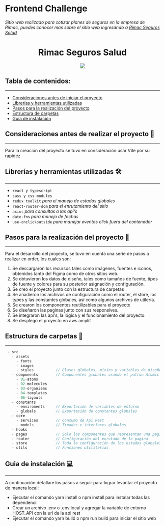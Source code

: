 # Frontend Challenge

*Sitio web realizado para cotizar planes de seguros en la empresa de Rimac, puedes conocer mas sobre el sitio web ingresando a [Rimac Seguros Salud](https://master.dxz9ewc10ypkp.amplifyapp.com/)*

<h1 align="center"> Rimac Seguros Salud </h1>
<p align="center"><img src="https://master.dxz9ewc10ypkp.amplifyapp.com/main-screenshot-page.png"/></p>


## Tabla de contenidos:
---

- [Consideraciones antes de iniciar el proyecto](#consideraciones-antes-de-realizar-el-proyecto)
- [Librerías y herramientas utilizadas](#librerías-y-herramientas-utilizadas)
- [Pasos para la realización del proyecto](#pasos-para-la-realización-del-proyecto)
- [Estructura de carpetas](#estructura-de-carpetas)
- [Guia de instalación](#guia-de-instalación)

## Consideraciones antes de realizar el proyecto 📝
---
Para la creación del proyecto se tuvo en consideración usar Vite por su rapidez
 
## Librerías y herramientas utilizadas 🛠️
---
- `react y typescript`
- `sass y css modules`
- `redux toolkit` *para el manejo de estados globales*
- `react-router-dom` *para el enrutamiento del sitio*
- `axios` *para consultas a las api's*
- `date-fns` *para manejo de fechas*
- `use-onclickoutside` *para manejar eventos click fuera del contenedor*

## Pasos para la realización del proyecto 📑
---
Para el desarrollo del proyecto, se tuvo en cuenta una serie de pasos a realizar en order, los cuales son:

1. Se descargaron los recursos tales como imágenes, fuentes e iconos, obtenidos tanto del Figma como de otros sitios web.
2. Se obtuvieron los datos de diseño, tales como tamaños de fuente, tipos de fuente y colores para su posterior asignación y configuración.
3. Se creo el proyecto junto con la estructura de carpetas
4. Se añadieron los archivos de configuración como el router, el store, los types y las constantes globales, así como algunos archivos de utilería.
5. Se crearon los componentes reutilizables para el proyecto
6. Se diseñaron las paginas junto con sus responsives.
7. Se integraron las api's, la lógica y el funcionamiento del proyecto
8. Se desplego el proyecto en aws amplif

## Estructura de carpetas 📂
---
```typescript
 - src
   - assets
     - fonts
     - images
     - styles          // Clases globales, mixins y variables de diseño
   - components        // Componentes globales usando el patron Atomic Design
     - 01-atoms
     - 02-molecules
     - 03-organisms
     - 04-templates
     - 06-layouts
   - constants
     - enviroments     // Exportación de variables de entorno
     - globals         // Exportación de constantes globales
   - core
     - services        // Consumo de Api Rest
     - models          // Tipados e interfaces globales
   - hooks
   - pages             // Solo los componentes que representan una pagina
   - router            // Configuración del enrutado de la pagina
   - store             // Toda la configuración de los estados globales
   - utils             // Funciones utilitarias
```

## Guia de instalación 💻
---
A continuación detallare los pasos a seguir para lograr levantar el proyecto de manera local:
- Ejecutar el comando yarn install o npm install para instalar todas las dependenci
- Crear un archivo .env o .env.local y agregar la variable de entorno HOST_API con la url de la api rest
- Ejecutar el comando yarn build o npm run build para iniciar el sitio web
